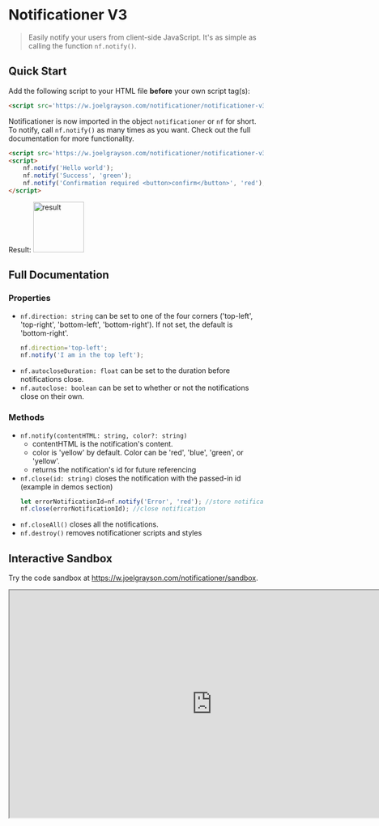 # Notificationer V3
> Easily notify your users from client-side JavaScript. It's as simple as calling the function `nf.notify()`.

## Quick Start
Add the following script to your HTML file **before** your own script tag(s):
```html
<script src='https://w.joelgrayson.com/notificationer/notificationer-v3.js'></script>
```
Notificationer is now imported in the object `notificationer` or `nf` for short. To notify, call `nf.notify()` as many times as you want. Check out the full documentation for more functionality.
```html
<script src='https://w.joelgrayson.com/notificationer/notificationer-v3.js'></script>
<script>
	nf.notify('Hello world');
	nf.notify('Success', 'green');
	nf.notify('Confirmation required <button>confirm</button>', 'red');
</script>
```
Result: <img alt='result' src='https://w.joelgrayson.com/image/quick%20start.jpg' height='100px'>

## Full Documentation
### Properties
* `nf.direction: string` can be set to one of the four corners ('top-left', 'top-right', 'bottom-left', 'bottom-right'). If not set, the default is 'bottom-right'.
	```js
	nf.direction='top-left';
	nf.notify('I am in the top left');
	```
* `nf.autocloseDuration: float` can be set to  the duration before notifications close.
* `nf.autoclose: boolean` can be set to whether or not the notifications close on their own.

### Methods
* `nf.notify(contentHTML: string, color?: string)`
	* contentHTML is the notification's content.
	* color is 'yellow' by default. Color can be 'red', 'blue', 'green', or 'yellow'.
	* returns the notification's id for future referencing
* `nf.close(id: string)` closes the notification with the passed-in id (example in demos section)
	```js
	let errorNotificationId=nf.notify('Error', 'red'); //store notification id
	nf.close(errorNotificationId); //close notification
	```
* `nf.closeAll()` closes all the notifications.
* `nf.destroy()` removes notificationer scripts and styles


## Interactive Sandbox
Try the code sandbox at https://w.joelgrayson.com/notificationer/sandbox.

<iframe src='https://w.joelgrayson.com/notificationer/sandbox' width='800px' height='450px'></iframe>